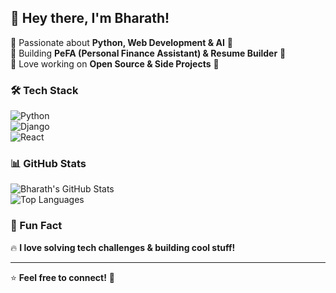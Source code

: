 ## 👋 Hey there, I'm Bharath!  

🔹 Passionate about **Python, Web Development & AI** 🤖  
🔹 Building **PeFA (Personal Finance Assistant) & Resume Builder** 💼  
🔹 Love working on **Open Source & Side Projects** 🚀  

### 🛠️ Tech Stack  
![Python](https://img.shields.io/badge/Python-3776AB?style=for-the-badge&logo=python&logoColor=white)  
![Django](https://img.shields.io/badge/Django-092E20?style=for-the-badge&logo=django&logoColor=white)  
![React](https://img.shields.io/badge/React-20232A?style=for-the-badge&logo=react&logoColor=61DAFB)  

### 📊 GitHub Stats  
![Bharath's GitHub Stats](https://github-readme-stats.vercel.app/api?username=your-username&show_icons=true&theme=radical)  
![Top Languages](https://github-readme-stats.vercel.app/api/top-langs/?username=your-username&layout=compact&theme=radical)  

### 🎯 Fun Fact  
🔥 **I love solving tech challenges & building cool stuff!**  

---
⭐️ **Feel free to connect!** 🚀  
